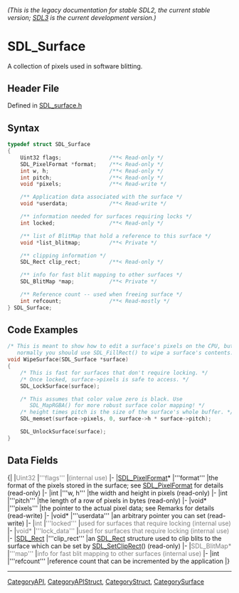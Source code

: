 ###### (This is the legacy documentation for stable SDL2, the current stable version; [SDL3](https://wiki.libsdl.org/SDL3/) is the current development version.)
# SDL_Surface

A collection of pixels used in software blitting.

## Header File

Defined in [SDL_surface.h](https://github.com/libsdl-org/SDL/blob/SDL2/include/SDL_surface.h)

## Syntax

```c
typedef struct SDL_Surface
{
    Uint32 flags;               /**< Read-only */
    SDL_PixelFormat *format;    /**< Read-only */
    int w, h;                   /**< Read-only */
    int pitch;                  /**< Read-only */
    void *pixels;               /**< Read-write */

    /** Application data associated with the surface */
    void *userdata;             /**< Read-write */

    /** information needed for surfaces requiring locks */
    int locked;                 /**< Read-only */

    /** list of BlitMap that hold a reference to this surface */
    void *list_blitmap;         /**< Private */

    /** clipping information */
    SDL_Rect clip_rect;         /**< Read-only */

    /** info for fast blit mapping to other surfaces */
    SDL_BlitMap *map;           /**< Private */

    /** Reference count -- used when freeing surface */
    int refcount;               /**< Read-mostly */
} SDL_Surface;
```

## Code Examples

```c
/* This is meant to show how to edit a surface's pixels on the CPU, but
   normally you should use SDL_FillRect() to wipe a surface's contents. */
void WipeSurface(SDL_Surface *surface)
{
    /* This is fast for surfaces that don't require locking. */
    /* Once locked, surface->pixels is safe to access. */
    SDL_LockSurface(surface);

    /* This assumes that color value zero is black. Use
       SDL_MapRGBA() for more robust surface color mapping! */
    /* height times pitch is the size of the surface's whole buffer. */
    SDL_memset(surface->pixels, 0, surface->h * surface->pitch);

    SDL_UnlockSurface(surface);
}
```

## Data Fields

{|
|<span style="color: rgb(128, 128, 128);">Uint32</span>
|<span style="color: rgb(128, 128, 128);">'''flags'''</span>
|<span style="color: rgb(128, 128, 128);">(internal use)</span>
|-
|[SDL_PixelFormat](SDL_PixelFormat)* 
|'''format''' 
|the format of the pixels stored in the surface; see [SDL_PixelFormat](SDL_PixelFormat) for details (read-only) 
|-
|int 
|'''w, h''' 
|the width and height in pixels (read-only) 
|-
|int 
|'''pitch''' 
|the length of a row of pixels in bytes (read-only) 
|-
|void* 
|'''pixels''' 
|the pointer to the actual pixel data; see Remarks for details (read-write) 
|-
|void* 
|'''userdata''' 
|an arbitrary pointer you can set (read-write) 
|-
|<span style="color: rgb(128, 128, 128);">int</span>
|<span style="color: rgb(128, 128, 128);">'''locked'''</span>
|<span style="color: rgb(128, 128, 128);">used for surfaces that require locking (internal use)</span>
|-
|<span style="color: rgb(128, 128, 128);">void*</span>
|<span style="color: rgb(128, 128, 128);">'''lock_data'''</span>
|<span style="color: rgb(128, 128, 128);">used for surfaces that require locking (internal use)</span>
|-
|[SDL_Rect](SDL_Rect) 
|'''clip_rect''' 
|an [SDL_Rect](SDL_Rect) structure used to clip blits to the surface which can be set by [SDL_SetClipRect](SDL_SetClipRect)() (read-only) 
|-
|<span style="color: rgb(128, 128, 128);">SDL_BlitMap*</span>
|<span style="color: rgb(128, 128, 128);">'''map'''</span>
|<span style="color: rgb(128, 128, 128);">info for fast blit mapping to other surfaces (internal use)</span>
|-
|int 
|'''refcount''' 
|reference count that can be incremented by the application 
|}

----
[CategoryAPI](CategoryAPI), [CategoryAPIStruct](CategoryAPIStruct), [CategoryStruct](CategoryStruct), [CategorySurface](CategorySurface)


